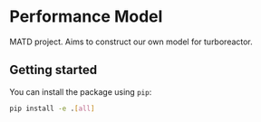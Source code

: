 # Performance Model

MATD project. Aims to construct our own model for turboreactor.

## Getting started

You can install the package using `pip`:

```sh
pip install -e .[all]
```
